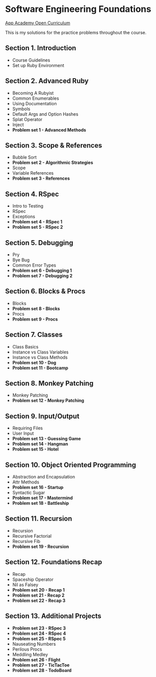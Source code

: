 # Software Engineering Foundations

<a target="_blank" href="https://open.appacademy.io/learn/full-stack-online/software-engineering-foundations/">App Academy Open
    Curriculum</a>

<p>This is my solutions for the practice problems throughout the course.</p>

<h2>Section 1. Introduction</h2>
<ul>
    <li>Course Guidelines</li>
    <li>Set up Ruby Environment</li>
</ul>

<h2>Section 2. Advanced Ruby</h2>
<ul>
    <li>Becoming A Rubyist</li>
    <li>Common Enumerables</li>
    <li>Using Documentation</li>
    <li>Symbols</li>
    <li>Default Args and Option Hashes</li>
    <li>Splat Operator</li>
    <li>Inject</li>
    <li><b>Problem set 1 - Advanced Methods</b></li>
</ul>

<h2>Section 3. Scope & References</h2>
<ul>
    <li>Bubble Sort</li>
    <li><b>Problem set 2 - Algorithmic Strategies</b></li>
    <li>Scope</li>
    <li>Variable References</li>
    <li><b>Problem set 3 - References</b></li>
</ul>

<h2>Section 4. RSpec</h2>
<ul>
    <li>Intro to Testing</li>
    <li>RSpec</li>
    <li>Exceptions</li>
    <li><b>Problem set 4 - RSpec 1</b></li>
    <li><b>Problem set 5 - RSpec 2</b></li>
</ul>

<h2>Section 5. Debugging</h2>
<ul>
    <li>Pry</li>
    <li>Bye Bug</li>
    <li>Common Error Types</li>
    <li><b>Problem set 6 - Debugging 1</b></li>
    <li><b>Problem set 7 - Debugging 2</b></li>
</ul>

<h2>Section 6. Blocks & Procs</h2>
<ul>
    <li>Blocks</li>
    <li><b>Problem set 8 - Blocks</b></li>
    <li>Procs</li>
    <li><b>Problem set 9 - Procs</b></li>
</ul>

<h2>Section 7. Classes</h2>
<ul>
    <li>Class Basics</li>
    <li>Instance vs Class Variables</li>
    <li>Instance vs Class Methods</li>
    <li><b>Problem set 10 - Dog</b></li>
    <li><b>Problem set 11 - Bootcamp</b></li>
</ul>

<h2>Section 8. Monkey Patching</h2>
<ul>
    <li>Monkey Patching</li>
    <li><b>Problem set 12 - Monkey Patching</b></li>
</ul>

<h2>Section 9. Input/Output</h2>
<ul>
    <li>Requiring Files</li>
    <li>User Input</li>
    <li><b>Problem set 13 - Guessing Game</b></li>
    <li><b>Problem set 14 - Hangman</b></li>
    <li><b>Problem set 15 - Hotel</b></li>
</ul>

<h2>Section 10. Object Oriented Programming</h2>
<ul>
    <li>Abstraction and Encapsulation</li>
    <li>Attr Methods</li>
    <li><b>Problem set 16 - Startup</b></li>
    <li>Syntactic Sugar</li>
    <li><b>Problem set 17 - Mastermind</b></li>
    <li><b>Problem set 18 - Battleship</b></li>
</ul>

<h2>Section 11. Recursion</h2>
<ul>
    <li>Recursion</li>
    <li>Recursive Factorial</li>
    <li>Recursive Fib</li>
    <li><b>Problem set 19 - Recursion</b></li>
</ul>

<h2>Section 12. Foundations Recap</h2>
<ul>
    <li>Recap</li>
    <li>Spaceship Operator</li>
    <li>Nil as Falsey</li>
    <li><b>Problem set 20 - Recap 1</b></li>
    <li><b>Problem set 21 - Recap 2</b></li>
    <li><b>Problem set 22 - Recap 3</b></li>
</ul>

<h2>Section 13. Additional Projects</h2>
<ul>
    <li><b>Problem set 23 - RSpec 3</b></li>
    <li><b>Problem set 24 - RSpec 4</b></li>
    <li><b>Problem set 25 - RSpec 5</b></li>
    <li>Nauseating Numbers</li>
    <li>Perilous Procs</li>
    <li>Meddling Medley</li>
    <li><b>Problem set 26 - Flight</b></li>
    <li><b>Problem set 27 - TicTacToe</b></li>
    <li><b>Problem set 28 - TodoBoard</b></li>
</ul>
